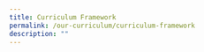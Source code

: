 ```yaml
---
title: Curriculum Framework
permalink: /our-curriculum/curriculum-framework
description: ""
---
```

